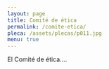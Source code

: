 ```yaml
---
layout: page
title: Comité de ética
permalink: /comite-etica/
pleca: /assets/plecas/p011.jpg
menu: true
---
```


El Comité de ética....
